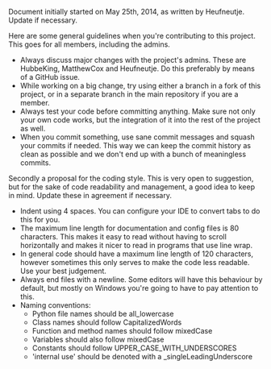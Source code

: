 Document initially started on May 25th, 2014, as written by Heufneutje.
Update if necessary.

Here are some general guidelines when you're contributing to this project.
This goes for all members, including the admins.

- Always discuss major changes with the project's admins. These are HubbeKing,
  MatthewCox and Heufneutje. Do this preferably by means of a GitHub issue.
- While working on a big change, try using either a branch in a fork of this
  project, or in a separate branch in the main repository if you are a member.
- Always test your code before committing anything. Make sure not only your own
  code works, but the integration of it into the rest of the project as well.
- When you commit something, use sane commit messages and squash your commits
  if needed. This way we can keep the commit history as clean as possible and
  we don't end up with a bunch of meaningless commits.
  
Secondly a proposal for the coding style. This is very open to suggestion, but
for the sake of code readability and management, a good idea to keep in mind.
Update these in agreement if necessary.

- Indent using 4 spaces. You can configure your IDE to convert tabs to do this
  for you.
- The maximum line length for documentation and config files is 80 characters.
  This makes it easy to read without having to scroll horizontally and makes
  it nicer to read in programs that use line wrap.
- In general code should have a maximum line length of 120 characters,
  however sometimes this only serves to make the code less readable.
  Use your best judgement.
- Always end files with a newline. Some editors will have this behaviour by
  default, but mostly on Windows you're going to have to pay attention to this.
- Naming conventions:
  * Python file names should be all_lowercase
  * Class names should follow CapitalizedWords
  * Function and method names should follow mixedCase
  * Variables should also follow mixedCase
  * Constants should follow UPPER_CASE_WITH_UNDERSCORES
  * 'internal use' should be denoted with a _singleLeadingUnderscore
